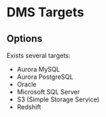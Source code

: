 # DMS Targets

## Options

Exists several targets:

* Aurora MySQL
* Aurora PostgreSQL
* Oracle
* Microsoft SQL Server
* S3 (Simple Storage Service)
* Redshift